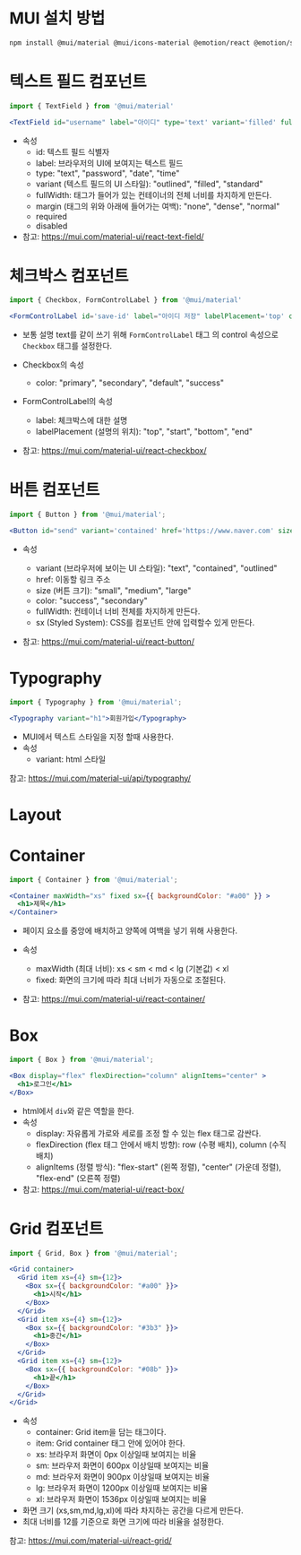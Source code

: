 # MUI 설치 방법
```bash
npm install @mui/material @mui/icons-material @emotion/react @emotion/styled
```

# 텍스트 필드 컴포넌트
```jsx
import { TextField } from '@mui/material'

<TextField id="username" label="아이디" type='text' variant='filled' fullWidth={true} margin="none" required />
```

- 속성
  - id: 텍스트 필드 식별자
  - label: 브라우저의 UI에 보여지는 텍스트 필드
  - type: "text", "password", "date", "time"
  - variant (텍스트 필드의 UI 스타일): "outlined", "filled", "standard"
  - fullWidth: 태그가 들어가 있는 컨테이너의 전체 너비를 차지하게 만든다.
  - margin (태그의 위와 아래에 들어가는 여백): "none", "dense", "normal"
  - required
  - disabled
- 참고: https://mui.com/material-ui/react-text-field/

# 체크박스 컴포넌트
```jsx
import { Checkbox, FormControlLabel } from '@mui/material'

<FormControlLabel id='save-id' label="아이디 저장" labelPlacement='top' control={<Checkbox color='primary' />} />
```

- 보통 설명 text를 같이 쓰기 위해 `FormControlLabel` 태그 의 control 속성으로 `Checkbox` 태그를 설정한다.

- Checkbox의 속성
  - color: "primary", "secondary", "default", "success"
- FormControlLabel의 속성
  - label: 체크박스에 대한 설명
  - labelPlacement (설명의 위치): "top", "start", "bottom", "end"


- 참고: https://mui.com/material-ui/react-checkbox/

# 버튼 컴포넌트
```jsx
import { Button } from '@mui/material';

<Button id="send" variant='contained' href='https://www.naver.com' size='large' color='primary' fullWidth sx={{ mt: 2, mb: 2 }}>전송</Button>
```

- 속성
  - variant (브라우저에 보이는 UI 스타일): "text", "contained", "outlined"
  - href: 이동할 링크 주소
  - size (버튼 크기): "small", "medium", "large"
  - color: "success", "secondary"
  - fullWidth: 컨테이너 너비 전체를 차지하게 만든다.
  - sx (Styled System): CSS를 컴포넌트 안에 입력할수 있게 만든다.
  

- 참고: https://mui.com/material-ui/react-button/

# Typography
```jsx
import { Typography } from '@mui/material';

<Typography variant="h1">회원가입</Typography>
```

- MUI에서 텍스트 스타일을 지정 할때 사용한다.
- 속성
  - variant: html 스타일

참고: https://mui.com/material-ui/api/typography/



# Layout
# Container
```jsx
import { Container } from '@mui/material';

<Container maxWidth="xs" fixed sx={{ backgroundColor: "#a00" }} >
  <h1>제목</h1>
</Container>
```

- 페이지 요소를 중앙에 배치하고 양쪽에 여백을 넣기 위해 사용한다.
- 속성
  - maxWidth (최대 너비): xs < sm < md < lg (기본값) < xl
  - fixed: 화면의 크기에 따라 최대 너비가 자동으로 조절된다.


- 참고: https://mui.com/material-ui/react-container/

# Box
```jsx
import { Box } from '@mui/material';

<Box display="flex" flexDirection="column" alignItems="center" >
  <h1>로그인</h1>
</Box>
```

- html에서 `div`와 같은 역할을 한다.
- 속성
  - display: 자유롭게 가로와 세로를 조정 할 수 있는 flex 태그로 감싼다.
  - flexDirection (flex 태그 안에서 배치 방향): row (수평 배치), column (수직 배치)
  - alignItems (정렬 방식): "flex-start" (왼쪽 정렬), "center" (가운데 정렬), "flex-end" (오른쪽 정렬)
- 참고: https://mui.com/material-ui/react-box/

# Grid 컴포넌트
```jsx
import { Grid, Box } from '@mui/material';

<Grid container>
  <Grid item xs={4} sm={12}>
    <Box sx={{ backgroundColor: "#a00" }}>
      <h1>시작</h1>
    </Box>
  </Grid>
  <Grid item xs={4} sm={12}>
    <Box sx={{ backgroundColor: "#3b3" }}>
      <h1>중간</h1>
    </Box>
  </Grid>
  <Grid item xs={4} sm={12}>
    <Box sx={{ backgroundColor: "#08b" }}>
      <h1>끝</h1>
    </Box>
  </Grid>
</Grid>
```


- 속성
  - container: Grid item을 담는 태그이다.
  - item: Grid container 태그 안에 있어야 한다.
  - xs: 브라우저 화면이 0px 이상일때 보여지는 비율
  - sm: 브라우저 화면이 600px 이상일때 보여지는 비율
  - md: 브라우저 화면이 900px 이상일때 보여지는 비율
  - lg: 브라우저 화면이 1200px 이상일때 보여지는 비율
  - xl: 브라우저 화면이 1536px 이상일때 보여지는 비율
- 화면 크기 (xs,sm,md,lg,xl)에 따라 차지하는 공간을 다르게 만든다.
- 최대 너비를 12를 기준으로 화면 크기에 따라 비율을 설정한다.


참고: https://mui.com/material-ui/react-grid/



